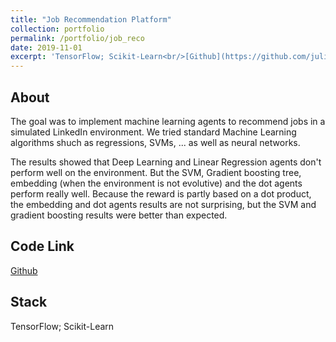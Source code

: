 ```yaml
---
title: "Job Recommendation Platform"
collection: portfolio
permalink: /portfolio/job_reco
date: 2019-11-01
excerpt: 'TensorFlow; Scikit-Learn<br/>[Github](https://github.com/juliendenize/Linkedin-IA316-2020)'
---
```


## About
The goal was to implement machine learning agents to recommend jobs in a simulated LinkedIn environment. We tried standard Machine Learning algorithms shuch as regressions, SVMs, ... as well as neural networks.

The results showed that Deep Learning and Linear Regression agents don't perform well on the environment. But the SVM, Gradient boosting tree, embedding (when the environment is not evolutive) and the dot agents perform really well. Because the reward is partly based on a dot product, the embedding and dot agents results are not surprising, but the SVM and gradient boosting results were better than expected.

## Code Link

[Github](https://github.com/juliendenize/Linkedin-IA316-2020)

## Stack

TensorFlow; Scikit-Learn
